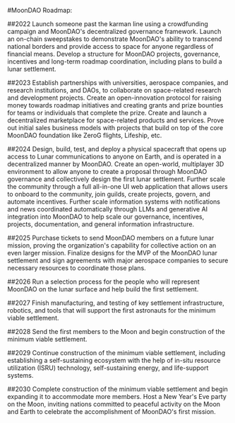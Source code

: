 #MoonDAO Roadmap:

##2022
Launch someone past the karman line using a crowdfunding campaign and MoonDAO's decentralized governance framework.
Launch an on-chain sweepstakes to demonstrate MoonDAO's ability to transcend national borders and provide access to space for anyone regardless of financial means.
Develop a structure for MoonDAO projects, governance, incentives and long-term roadmap coordination, including plans to build a lunar settlement.

##2023
Establish partnerships with universities, aerospace companies, and research institutions, and DAOs, to collaborate on space-related research and development projects.
Create an open-innovation protocol for raising money towards roadmap initiatives and creating grants and prize bounties for teams or individuals that complete the prize.
Create and launch a decentralized marketplace for space-related products and services.
Prove out initial sales business models with projects that build on top of the core MoonDAO foundation like ZeroG flights, Lifeship, etc.

##2024
Design, build, test, and deploy a physical spacecraft that opens up access to Lunar communications to anyone on Earth, and is operated in a decentralized manner by MoonDAO.
Create an open-world, multiplayer 3D environment to allow anyone to create a proposal through MoonDAO governance and collectively design the first lunar settlement.
Further scale the community through a full all-in-one UI web application that allows users to onboard to the community, join guilds, create projects, govern, and automate incentives.
Further scale information systems with notifications and news coordinated automatically through LLMs and generative AI integration into MoonDAO to help scale our governance, incentives, projects, documentation, and general information infrastructure.

##2025
Purchase tickets to send MoonDAO members on a future lunar mission, proving the organization's capability for collective action on an even larger mission.
Finalize designs for the MVP of the MoonDAO lunar settlement and sign agreements with major aerospace companies to secure necessary resources to coordinate those plans.

##2026
Run a selection process for the people who will represent MoonDAO on the lunar surface and help build the first settlement.

##2027
Finish manufacturing, and testing of key settlement infrastructure, robotics, and tools that will support the first astronauts for the minimum viable settlement.

##2028
Send the first members to the Moon and begin construction of the minimum viable settlement.

##2029
Continue construction of the minimum viable settlement, including establishing a self-sustaining ecosystem with the help of in-situ resource utilization (ISRU) technology, self-sustaining energy, and life-support systems.

##2030
Complete construction of the minimum viable settlement and begin expanding it to accommodate more members.
Host a New Year's Eve party on the Moon, inviting nations committed to peaceful activity on the Moon and Earth to celebrate the accomplishment of MoonDAO's first mission.

